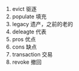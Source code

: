 1. evict        驱逐
2. populate     填充
3. legacy       遗产，之前的老的
4. deleagte     代表
5. pros         优点
6. cons         缺点
7. transaction  交易
8. revoke       撤回